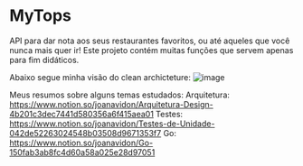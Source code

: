 # MyTops

API para dar nota aos seus restaurantes favoritos, ou até aqueles que você nunca mais quer ir!
  Este projeto contém muitas funções que servem apenas para fim didáticos.

Abaixo segue minha visão do clean archicteture:
![image](https://user-images.githubusercontent.com/98241492/209586928-c862ecc1-0439-4ccc-b44d-639d01857e0a.png)

Meus resumos sobre alguns temas estudados:
Arquitetura: https://www.notion.so/joanavidon/Arquitetura-Design-4b201c3dec7441d580356a6f415aea01
Testes: https://www.notion.so/joanavidon/Testes-de-Unidade-042de52263024548b03508d9671353f7
Go: https://www.notion.so/joanavidon/Go-150fab3ab8fc4d60a58a025e28d97051
